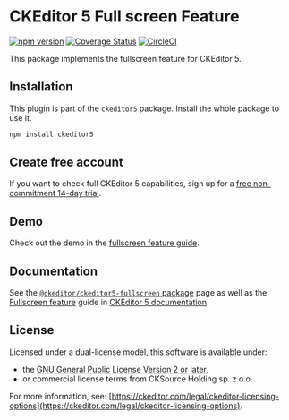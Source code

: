 CKEditor&nbsp;5 Full screen Feature
===========================

[![npm version](https://badge.fury.io/js/%40ckeditor%2Fckeditor5-fullscreen.svg)](https://www.npmjs.com/package/@ckeditor/ckeditor5-fullscreen)
[![Coverage Status](https://coveralls.io/repos/github/ckeditor/ckeditor5/badge.svg?branch=master)](https://coveralls.io/github/ckeditor/ckeditor5?branch=master)
[![CircleCI](https://circleci.com/gh/ckeditor/ckeditor5.svg?style=shield)](https://app.circleci.com/pipelines/github/ckeditor/ckeditor5?branch=master)

This package implements the fullscreen feature for CKEditor&nbsp;5.

## Installation

This plugin is part of the `ckeditor5` package. Install the whole package to use it.

```bash
npm install ckeditor5
```

## Create free account

If you want to check full CKEditor&nbsp;5 capabilities, sign up for a [free non-commitment 14-day trial](https://portal.ckeditor.com/checkout?plan=free).

## Demo

Check out the demo in the [fullscreen feature guide](https://ckeditor.com/docs/ckeditor5/latest/features/fullscreen.html#demo).

## Documentation

See the [`@ckeditor/ckeditor5-fullscreen` package](https://ckeditor.com/docs/ckeditor5/latest/api/fullscreen.html) page as well as the [Fullscreen feature](https://ckeditor.com/docs/ckeditor5/latest/features/fullscreen.html) guide in [CKEditor&nbsp;5 documentation](https://ckeditor.com/docs/ckeditor5/latest/).

## License

Licensed under a dual-license model, this software is available under:

* the [GNU General Public License Version 2 or later](https://www.gnu.org/licenses/gpl.html),
* or commercial license terms from CKSource Holding sp. z o.o.

For more information, see: [https://ckeditor.com/legal/ckeditor-licensing-options](https://ckeditor.com/legal/ckeditor-licensing-options).
